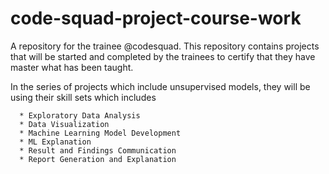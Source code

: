 # code-squad-project-course-work
A repository for the trainee @codesquad. This repository contains projects that will be started and completed by the trainees to certify that they have master what has been taught.

In the series of projects which include unsupervised models, they will be using their skill sets which includes

      * Exploratory Data Analysis 
      * Data Visualization
      * Machine Learning Model Development
      * ML Explanation
      * Result and Findings Communication
      * Report Generation and Explanation
